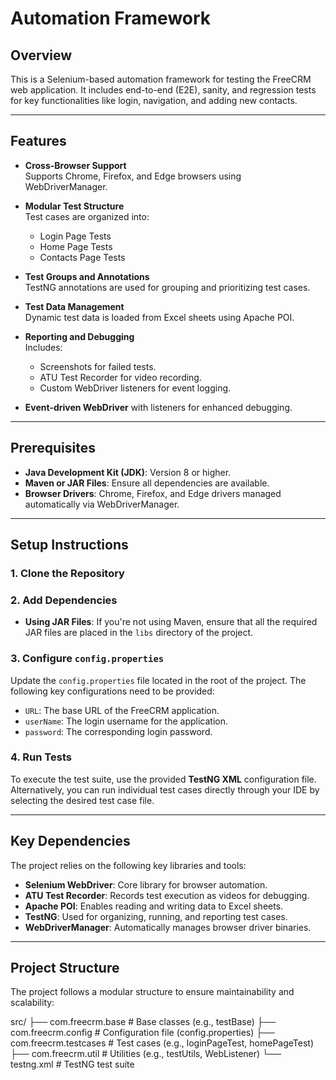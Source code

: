 # Automation Framework

## Overview
This is a Selenium-based automation framework for testing the FreeCRM web application. It includes end-to-end (E2E), sanity, and regression tests for key functionalities like login, navigation, and adding new contacts.

---

## Features
- **Cross-Browser Support**  
  Supports Chrome, Firefox, and Edge browsers using WebDriverManager.

- **Modular Test Structure**  
  Test cases are organized into:
  - Login Page Tests
  - Home Page Tests
  - Contacts Page Tests

- **Test Groups and Annotations**  
  TestNG annotations are used for grouping and prioritizing test cases.

- **Test Data Management**  
  Dynamic test data is loaded from Excel sheets using Apache POI.

- **Reporting and Debugging**  
  Includes:
  - Screenshots for failed tests.
  - ATU Test Recorder for video recording.
  - Custom WebDriver listeners for event logging.

- **Event-driven WebDriver** with listeners for enhanced debugging.

---

## Prerequisites

- **Java Development Kit (JDK)**: Version 8 or higher.
- **Maven or JAR Files**: Ensure all dependencies are available.
- **Browser Drivers**: Chrome, Firefox, and Edge drivers managed automatically via WebDriverManager.

---

## Setup Instructions

### 1. Clone the Repository

### 2. Add Dependencies

- **Using JAR Files**: If you're not using Maven, ensure that all the required JAR files are placed in the `libs` directory of the project.

### 3. Configure `config.properties`

Update the `config.properties` file located in the root of the project. The following key configurations need to be provided:

- `URL`: The base URL of the FreeCRM application.
- `userName`: The login username for the application.
- `password`: The corresponding login password.

### 4. Run Tests

To execute the test suite, use the provided **TestNG XML** configuration file.
Alternatively, you can run individual test cases directly through your IDE by selecting the desired test case file.

---

## Key Dependencies

The project relies on the following key libraries and tools:

- **Selenium WebDriver**: Core library for browser automation.
- **ATU Test Recorder**: Records test execution as videos for debugging.
- **Apache POI**: Enables reading and writing data to Excel sheets.
- **TestNG**: Used for organizing, running, and reporting test cases.
- **WebDriverManager**: Automatically manages browser driver binaries.

---

## Project Structure

The project follows a modular structure to ensure maintainability and scalability:

src/
├── com.freecrm.base           # Base classes (e.g., testBase)
├── com.freecrm.config         # Configuration file (config.properties)
├── com.freecrm.testcases      # Test cases (e.g., loginPageTest, homePageTest)
├── com.freecrm.util           # Utilities (e.g., testUtils, WebListener)
└── testng.xml                 # TestNG test suite
